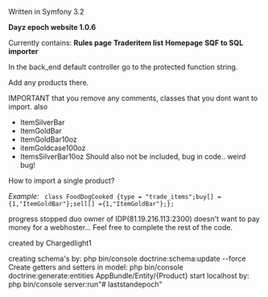 Written in Symfony 3.2

**Dayz epoch website 1.0.6**

Currently contains:
**Rules page**
**Traderitem list**
**Homepage**
**SQF to SQL importer**

In the back_end default controller go to the protected function string.

Add any products there. 

IMPORTANT that you remove any comments, classes that you dont want to import. also
- ItemSilverBar
- ItemGoldBar
- ItemGoldBar10oz
- itemGoldcase100oz
- ItemsSilverBar10oz 
Should also not be included, bug in code.. weird bug!

How to import a single product?

*Example:*
`
	class FoodDogCooked {type = "trade_items";buy[] ={1,"ItemGoldBar"};sell[] ={1,"ItemGoldBar"};};`


progress stopped duo owner of IDP(81.19.216.113:2300) doesn't want to pay money for a webhoster... Feel free to complete the rest of the code.

created by Chargedlight1

creating schema's by:
 php bin/console doctrine:schema:update --force
Create getters and setters in model:
 php bin/console doctrine:generate:entities AppBundle/Entity/{Product}
 start localhost by:
 php bin/console server:run"# laststandepoch" 
